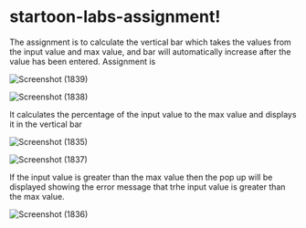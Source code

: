 # startoon-labs-assignment!
The assignment is to calculate the vertical bar which takes the values from the input value and max value, and bar will automatically increase after the value has been entered.
Assignment is

![Screenshot (1839)](https://user-images.githubusercontent.com/90787191/199278043-ac717c4d-d91e-416d-a3aa-8278371de54f.png)

![Screenshot (1838)](https://user-images.githubusercontent.com/90787191/199278063-12f0c91b-5a9c-4f64-aa22-7df3d2728967.png)


It calculates the percentage of the input value to the max value and displays it in the vertical bar

![Screenshot (1835)](https://user-images.githubusercontent.com/90787191/199278245-1e68691f-f873-46ac-940a-3874994b9473.png)

![Screenshot (1837)](https://user-images.githubusercontent.com/90787191/199278266-a0989ef2-e558-4bf1-98a2-3a660d123da0.png)

If the input value is greater than the max value then the pop up will be displayed showing the error message that trhe input value is greater than the max value.

![Screenshot (1836)](https://user-images.githubusercontent.com/90787191/199278429-fc4251b5-2b7b-43c4-833c-6d9d8643971d.png)
